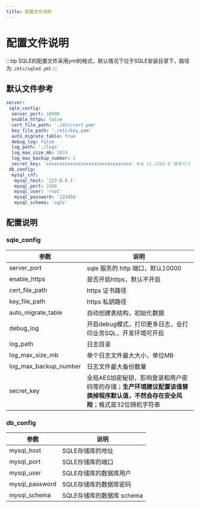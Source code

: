 ```yaml
---
title: 配置文件说明
---
```

# 配置文件说明
:::tip
SQLE的配置文件采用yml的格式，默认情况下位于SQLE安装目录下，路径为`./etc/sqled.yml`
:::
## 默认文件参考
```yml
server:
 sqle_config:
  server_port: 10000
  enable_https: false
  cert_file_path: './etc/cert.pem'
  key_file_path: './etc/key.pem'
  auto_migrate_table: true
  debug_log: false
  log_path: './logs'
  log_max_size_mb: 1024
  log_max_backup_number: 2
  secret_key: 'xxxxxxxxxxxxxxxxxxxxxxxxxxxxxxxx' #从 v1.2203.0 版本引入
 db_config:
  mysql_cnf:
   mysql_host: '127.0.0.1'
   mysql_port: 3306
   mysql_user: 'root'
   mysql_password: '123456'
   mysql_schema: 'sqle'
```
## 配置说明
### sqle_config
|参数|说明|
|-|-|
|server_port|sqle 服务的 http 端口，默认10000|
|enable_https|是否开启https，默认不开启|
|cert_file_path|https 证书路径|
|key_file_path|https 私钥路径|
|auto_migrate_table|自动创建表结构，初始化数据|
|debug_log|开启debug模式，打印更多日志，会打印业务SQL，开发环境可开启|
|log_path|日志目录|
|log_max_size_mb|单个日志文件最大大小，单位MB|
|log_max_backup_number|日志文件最大备份数量|
|secret_key|全局AES加密秘钥，影响登录和用户密码等的存储；**生产环境建议配置该值替换掉程序默认值，不然会存在安全风险**；格式是32位随机字符串|

### db_config
|参数|说明|
|-|-|
|mysql_host|SQLE存储库的地址|
|mysql_port|SQLE存储库的端口|
|mysql_user|SQLE存储库的数据库用户|
|mysql_password|SQLE存储库的数据库密码|
|mysql_schema|SQLE存储库的数据库 schema|